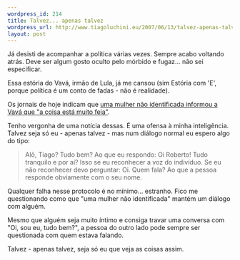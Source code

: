 ```yaml
--- 
wordpress_id: 214
title: Talvez... apenas talvez
wordpress_url: http://www.tiagoluchini.eu/2007/06/13/talvez-apenas-talvez/
layout: post
---
```

Já desisti de acompanhar a política várias vezes. Sempre acabo voltando atrás. Deve ser algum gosto oculto pelo mórbido e fugaz... não sei especificar.

Essa estória do Vavá, irmão de Lula, já me cansou (sim Estória com 'E', porque política é um conto de fadas - não é realidade).

Os jornais de hoje indicam que [uma mulher não identificada informou a Vavá que "a coisa está muito feia"](http://www1.folha.uol.com.br/folha/brasil/ult96u303887.shtml).

Tenho vergonha de uma notícia dessas. É uma ofensa à minha inteligência. Talvez seja só eu - apenas talvez - mas num diálogo normal eu espero algo do tipo:
> Alô, Tiago? Tudo bem?
Ao que eu respondo:
> Oi Roberto! Tudo tranquilo e por aí?
Isso se eu reconhecer a voz do indivíduo. Se eu não reconhecer devo perguntar:
> Oi. Quem fala?
Ao que a pessoa responde obviamente com o seu nome.

Qualquer falha nesse protocolo é no mínimo... estranho. Fico me questionando como que "uma mulher não identificada" mantém um diálogo com alguém.

Mesmo que alguém seja muito íntimo e consiga travar uma conversa com "Oi, sou eu, tudo bem?", a pessoa do outro lado pode sempre ser questionada com quem estava falando.

Talvez - apenas talvez, seja só eu que veja as coisas assim.
